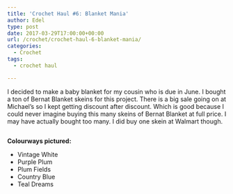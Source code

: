 ```yaml
---
title: 'Crochet Haul #6: Blanket Mania'
author: Edel
type: post
date: 2017-03-29T17:00:00+00:00
url: /crochet/crochet-haul-6-blanket-mania/
categories:
  - Crochet
tags:
  - crochet haul

---
```

I decided to make a baby blanket for my cousin who is due in June. I bought a ton of Bernat Blanket skeins for this project. There is a big sale going on at Michael&#8217;s so I kept getting discount after discount. Which is good because I could never imagine buying this many skeins of Bernat Blanket at full price. I may have actually bought too many. I did buy one skein at Walmart though.

[<img src="https://i0.wp.com/edelgrace.me/blog/wp-content/uploads/2017/03/wp-image-743022479jpg.jpg?resize=663%2C373" alt="" class="wp-image-395 alignnone size-full"  data-recalc-dims="1" />][1]

**Colourways pictured:**

  * Vintage White
  * Purple Plum
  * Plum Fields
  * Country Blue
  * Teal Dreams

 [1]: https://i0.wp.com/edelgrace.me/blog/wp-content/uploads/2017/03/wp-image-743022479jpg.jpg
